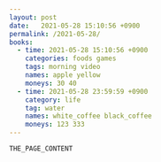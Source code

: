 ```yaml
---
layout: post
date:   2021-05-28 15:10:56 +0900
permalink: /2021-05-28/
books:
  - time: 2021-05-28 15:10:56 +0900
    categories: foods games
    tags: morning video
    names: apple yellow
    moneys: 30 40
  - time: 2021-05-28 23:59:59 +0900
    category: life
    tag: water
    names: white_coffee black_coffee
    moneys: 123 333
---
```


`THE_PAGE_CONTENT`
